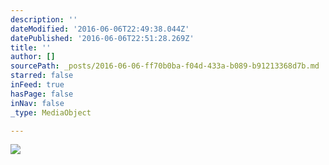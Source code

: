 ```yaml
---
description: ''
dateModified: '2016-06-06T22:49:38.044Z'
datePublished: '2016-06-06T22:51:28.269Z'
title: ''
author: []
sourcePath: _posts/2016-06-06-ff70b0ba-f04d-433a-b089-b91213368d7b.md
starred: false
inFeed: true
hasPage: false
inNav: false
_type: MediaObject

---
```

![](https://the-grid-user-content.s3-us-west-2.amazonaws.com/cdf3e63e-8912-495d-b26b-d06b3d87f8f2.jpg)